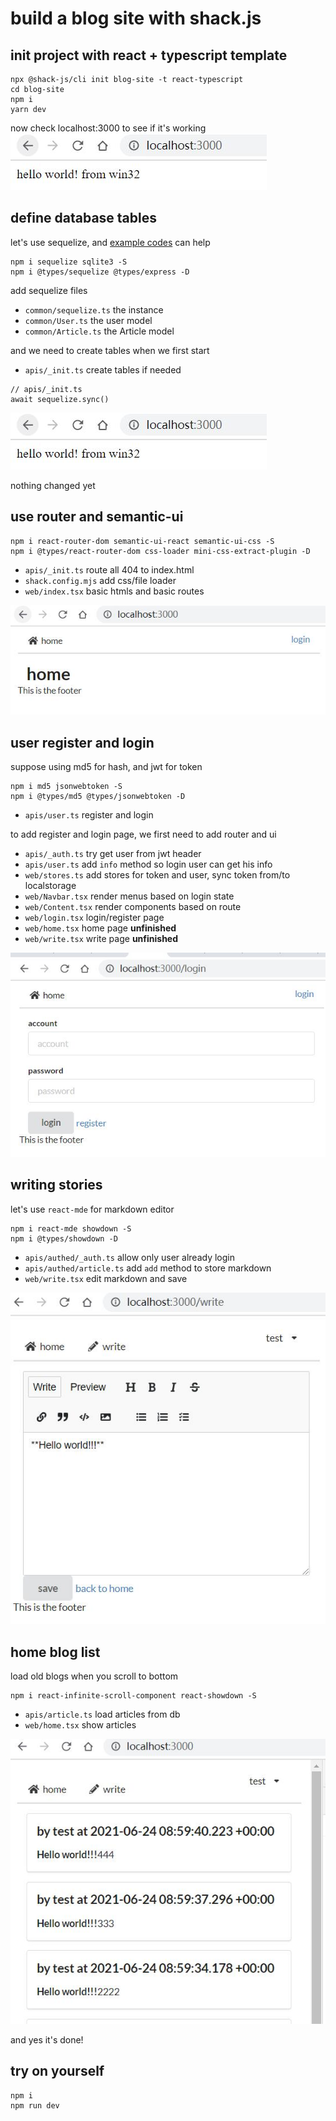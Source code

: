 # build a blog site with shack.js

## init project with react + typescript template

```
npx @shack-js/cli init blog-site -t react-typescript
cd blog-site
npm i
yarn dev 
```
now check localhost:3000 to see if it's working
![screenshot](./screenshots/inital.jpg)

## define database tables

let's use sequelize, and [example codes](https://github.com/shack-js/shack.js/tree/main/examples/react-sequelize) can help

```
npm i sequelize sqlite3 -S
npm i @types/sequelize @types/express -D
```

add sequelize files 
- `common/sequelize.ts` the instance
- `common/User.ts` the user model
- `common/Article.ts` the Article model

and we need to create tables when we first start
- `apis/_init.ts` create tables if needed 

```
// apis/_init.ts
await sequelize.sync()
```

![](./screenshots/inital.jpg)

nothing changed yet

## use router and semantic-ui

```
npm i react-router-dom semantic-ui-react semantic-ui-css -S
npm i @types/react-router-dom css-loader mini-css-extract-plugin -D
```

- `apis/_init.ts` route all 404 to index.html
- `shack.config.mjs` add css/file loader
- `web/index.tsx` basic htmls and basic routes

![](./screenshots/frame.jpg)

## user register and login

suppose using md5 for hash, and jwt for token

```
npm i md5 jsonwebtoken -S
npm i @types/md5 @types/jsonwebtoken -D
```

- `apis/user.ts` register and login

to add register and login page, we first need to add router and ui

- `apis/_auth.ts` try get user from jwt header
- `apis/user.ts` add `info` method so login user can get his info
- `web/stores.ts` add stores for token and user, sync token from/to localstorage
- `web/Navbar.tsx` render menus based on login state
- `web/Content.tsx` render components based on route
- `web/login.tsx` login/register page
- `web/home.tsx` home page **unfinished**
- `web/write.tsx` write page **unfinished**

![](./screenshots/login.jpg)

## writing stories

let's use `react-mde` for markdown editor

```
npm i react-mde showdown -S
npm i @types/showdown -D
```

- `apis/authed/_auth.ts` allow only user already login
- `apis/authed/article.ts` add `add` method to store markdown
- `web/write.tsx` edit markdown and save 

![](./screenshots/write.jpg)

## home blog list

load old blogs when you scroll to bottom

```
npm i react-infinite-scroll-component react-showdown -S
```

- `apis/article.ts` load articles from db
- `web/home.tsx` show articles 

![home](./screenshots/home.jpg)

and yes it's done!

## try on yourself

```
npm i
npm run dev
```